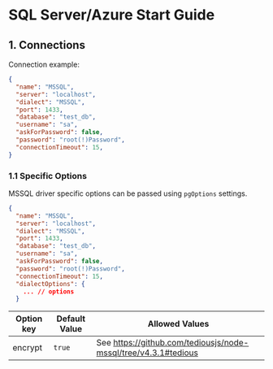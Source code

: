 
# SQL Server/Azure Start Guide

## 1. Connections

Connection example:
```json
{
  "name": "MSSQL",
  "server": "localhost",
  "dialect": "MSSQL",
  "port": 1433,
  "database": "test_db",
  "username": "sa",
  "askForPassword": false,
  "password": "root(!)Password",
  "connectionTimeout": 15,
}
```

### 1.1 Specific Options

MSSQL driver specific options can be passed using `pgOptions` settings.

```json
{
  "name": "MSSQL",
  "server": "localhost",
  "dialect": "MSSQL",
  "port": 1433,
  "database": "test_db",
  "username": "sa",
  "askForPassword": false,
  "password": "root(!)Password",
  "connectionTimeout": 15,
  "dialectOptions": {
    ... // options
  }
```

| Option key  | Default Value | Allowed Values |
| ------------- | ------------- | ------------- |
| encrypt  | `true`  | See https://github.com/tediousjs/node-mssql/tree/v4.3.1#tedious |

